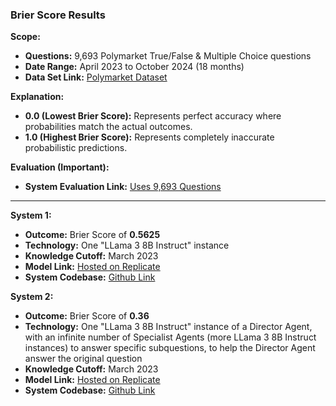 ### Brier Score Results  

**Scope:**  
- **Questions:** 9,693 Polymarket True/False & Multiple Choice questions  
- **Date Range:** April 2023 to October 2024 (18 months)  
- **Data Set Link:** [Polymarket Dataset](https://examplebucketedge.s3.us-east-2.amazonaws.com/polymarket_dataset.csv)  

**Explanation:**  
- **0.0 (Lowest Brier Score):** Represents perfect accuracy where probabilities match the actual outcomes.  
- **1.0 (Highest Brier Score):** Represents completely inaccurate probabilistic predictions.

**Evaluation (Important):**  
- **System Evaluation Link:** [Uses 9,693 Questions](https://nextforecasting.co)  

---

**System 1:**  
- **Outcome:** Brier Score of **0.5625**
- **Technology:** One "LLama 3 8B Instruct" instance
- **Knowledge Cutoff:** March 2023
- **Model Link:** [Hosted on Replicate](https://replicate.com/meta/meta-llama-3-8b-instruct)  
- **System Codebase:** [Github Link](https://github.com/Forecasting-Research-NExT/testing_framework_system_one)

**System 2:**  
- **Outcome:** Brier Score of **0.36**
- **Technology:** One "LLama 3 8B Instruct" instance of a Director Agent, with an infinite number of Specialist Agents (more LLama 3 8B Instruct instances) to answer specific subquestions, to help the Director Agent answer the original question
- **Knowledge Cutoff:** March 2023
- **Model Link:** [Hosted on Replicate](https://replicate.com/meta/meta-llama-3-8b-instruct)  
- **System Codebase:** [Github Link](https://github.com/Forecasting-Research-NExT/testing_framework_system_two)  

